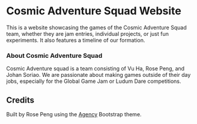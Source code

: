 # Cosmic Adventure Squad Website

This is a website showcasing the games of the Cosmic Adventure Squad team, whether they are jam entries, individual projects, or just fun experiments. It also features a timeline of our formation.

### About Cosmic Adventure Squad

Cosmic Adventure squad is a team consisting of Vu Ha, Rose Peng, and Johan Soriao. We are passionate about making games outside of their day jobs, especially for the Global Game Jam or Ludum Dare competitions.

## Credits

Built by Rose Peng using the [Agency](http://startbootstrap.com/template-overviews/agency/) Bootstrap theme.

